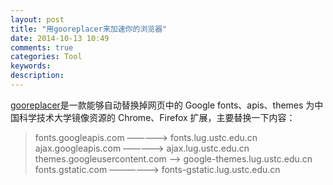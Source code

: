 ```yaml
---
layout: post
title: "用gooreplacer来加速你的浏览器"
date: 2014-10-13 10:49
comments: true
categories: Tool
keywords: 
description: 
---
```


[gooreplacer](http://liujiacai.net/gooreplacer/)是一款能够自动替换掉网页中的 Google fonts、apis、themes 为中国科学技术大学镜像资源的 Chrome、Firefox 扩展，主要替换一下内容：

> fonts.googleapis.com ————–> fonts.lug.ustc.edu.cn
> ajax.googleapis.com —————> ajax.lug.ustc.edu.cn
> themes.googleusercontent.com –> google-themes.lug.ustc.edu.cn
> fonts.gstatic.com —————–> fonts-gstatic.lug.ustc.edu.cn